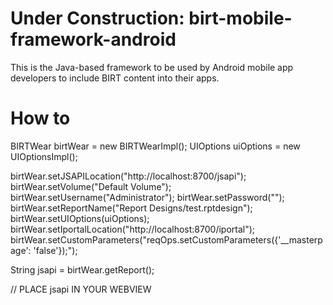 Under Construction: birt-mobile-framework-android
=============================

This is the Java-based framework to be used by Android mobile app developers to include BIRT content into their apps.

How to
=============================
BIRTWear  birtWear  = new BIRTWearImpl();
UIOptions uiOptions = new UIOptionsImpl();
		
birtWear.setJSAPILocation("http://localhost:8700/jsapi");
birtWear.setVolume("Default Volume");
birtWear.setUsername("Administrator");
birtWear.setPassword("");
birtWear.setReportName("Report Designs/test.rptdesign");
birtWear.setUIOptions(uiOptions);
birtWear.setIportalLocation("http://localhost:8700/iportal");
birtWear.setCustomParameters("reqOps.setCustomParameters({'__masterpage': 'false'});");
		
String jsapi = birtWear.getReport();
		
// PLACE jsapi IN YOUR WEBVIEW
